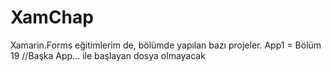 # XamChap
Xamarin.Forms eğitimlerim de, bölümde yapılan bazı projeler.
App1 = Bölüm 19 //Başka App... ile başlayan dosya olmayacak

